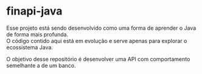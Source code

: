 # finapi-java

Esse projeto está sendo desenvolvido como uma forma de aprender o Java de forma mais profunda.  
O código contido aqui está em evolução e serve apenas para explorar o ecossistema Java.  

O objetivo desse repositório é desenvolver uma API com comportamento semelhante a de um banco.
